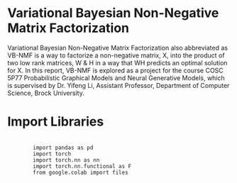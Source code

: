 # Variational Bayesian Non-Negative Matrix Factorization
Variational Bayesian Non-Negative Matrix Factorization
also abbreviated as VB-NMF is a way to
factorize a non-negative matrix, X, into the product
of two low rank matrices, W & H in a way
that WH predicts an optimal solution for X. In
this report, VB-NMF is explored as a project for
the course COSC 5P77 Probabilistic Graphical
Models and Neural Generative Models, which is
supervised by Dr. Yifeng Li, Assistant Professor,
Department of Computer Science, Brock University.

# Import Libraries
  <pre>
    <code>
        import pandas as pd
        import torch
        import torch.nn as nn
        import torch.nn.functional as F
        from google.colab import files
    </code>
    
  </pre>

